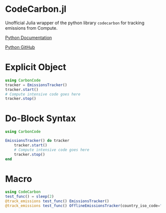 # CodeCarbon.jl
Unofficial Julia wrapper of the python library `codecarbon` for tracking emissions from Compute. 

[Python Documentation](https://mlco2.github.io/codecarbon/)  

[Python GitHub](https://github.com/mlco2/codecarbon)  

# Explicit Object

```julia
using CarbonCode
tracker = EmissionsTracker()
tracker.start()
# Compute intensive code goes here
tracker.stop()
```


# Do-Block Syntax

```julia
using CarbonCode

EmissionsTracker() do tracker
    tracker.start()
    # Compute intensive code goes here
    tracker.stop()
end
```

# Macro

```julia
using CodeCarbon
test_func() = sleep(2)
@track_emissions test_func() EmissionsTracker()
@track_emissions test_func() OfflineEmissionsTracker(country_iso_code="CAN")
```
